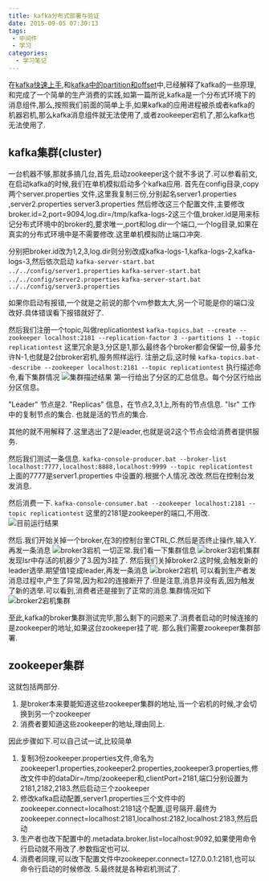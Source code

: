 ```yaml
---
title: kafka分布式部署与验证
date: 2015-09-05 07:30:13
tags:
 - 中间件
 - 学习
categories: 
  - 学习笔记
---
```

在[kafka快速上手](http://leaver.me/2015/09/03/kafka%E5%BF%AB%E9%80%9F%E4%B8%8A%E6%89%8B/),和[kafka中的partition和offset](http://leaver.me/2015/09/04/kafka%E4%B8%AD%E7%9A%84partition%E5%92%8Coffset/)中,已经解释了kafka的一些原理,和完成了一个简单的生产消费的实践,如第一篇所说,kafka是一个分布式环境下的消息组件,那么,按照我们前面的简单上手,如果kafka的应用进程被杀或者kafka的机器宕机,那么kafka消息组件就无法使用了,或者zookeeper宕机了,那么kafka也无法使用了.

## kafka集群(cluster) ##

一台机器不够,那就多搞几台,首先,启动zookeeper这个就不多说了.可以参看前文,在启动kafka的时候,我们在单机模拟启动多个kafka应用.
首先在config目录,copy两个server.properties 文件,这里我复制三份,分别起名server1.properties ,server2.properties server3.properties
然后修改这三个配置文件,主要修改broker.id=2,port=9094,log.dir=/tmp/kafka-logs-2这三个值,broker.id是用来标记分布式环境中的broker的,要求唯一,port和log.dir一个端口,一个log目录,如果在真实的分布式环境中是不需要修改.这里单机模拟防止端口冲突.

分别把broker.id改为1,2,3,log.dir则分别改成kafka-logs-1,kafka-logs-2,kafka-logs-3,然后依次启动
`kafka-server-start.bat ../../config/server1.properties`
`kafka-server-start.bat ../../config/server2.properties`
`kafka-server-start.bat ../../config/server3.properties`

如果你启动有报错,一个就是之前说的那个vm参数太大,另一个可能是你的端口没改好.具体错误看下报错就好了.

然后我们注册一个topic,叫做replicationtest
`kafka-topics.bat --create --zookeeper localhost:2181 --replication-factor 3 --partitions 1 --topic replicationtest`
这里冗余是3,分区是1,那么最终各个broker都会保留一份,最多允许N-1,也就是2台broker宕机,服务照样运行.
注册之后,这时候
`kafka-topics.bat--describe --zookeeper localhost:2181 --topic replicationtest`
执行描述命令,看下集群情况
![集群描述结果](/images/kafka_cluster_show.jpg)
第一行给出了分区的汇总信息。每个分区行给出分区信息。

"Leader" 节点是2.
"Replicas" 信息，在节点2,3,1上,所有的节点信息.
"Isr" 工作中的复制节点的集合. 也就是活的节点的集合.

其他的就不用解释了.这里选出了2是leader,也就是说2这个节点会给消费者提供服务.


然后我们测试一条信息.
`kafka-console-producer.bat --broker-list localhost:7777,localhost:8888,localhost:9999 --topic replicationtest`
上面的7777是server1.properties 中设置的.根据个人情况.改改.然后在控制台发发消息.


然后消费一下.
`kafka-console-consumer.bat --zookeeper localhost:2181 --topic replicationtest`
这里的2181是zookeeper的端口,不用改.
![目前运行结果](/images/kafka_replication_test.jpg)

然后.我们开始关掉一个broker,在3的控制台里CTRL,C.然后是否终止操作,输入Y.
再发一条消息
![broker3宕机](/images/kafka_broker3_down.jpg)
一切正常.我们看一下集群信息
![broker3宕机集群](/images/kafka_broker3_down_cluster.jpg)
发现Isr中存活的机器少了3.因为3挂了.
然后我们关掉broker2.这时候,会触发新的leader选举.期望值1变成leader,再发一条消息
![broker2宕机](/images/kafka_broker2_down.jpg)
可以看到生产者发消息过程中,产生了异常,因为和2的连接断开了.但是注意,消息并没有丢,因为触发了新的选举.可以看到,消费者还是接到了正常的消息.集群情况如下
![broker2宕机集群](/images/kafka_broker2_down_cluster.jpg)

至此,kafka的broker集群测试完毕,那么剩下的问题来了.消费者启动的时候连接的是zookeeper的地址,如果这台zookeeper挂了呢.
那么我们需要zookeeper集群部署.

## zookeeper集群 ##
这就包括两部分.
1. 是broker本来要能知道这些zookeeper集群的地址,当一个宕机的时候,才会切换到另一个zookeeper
2. 消费者要知道这些zookeeper的地址,理由同上.

因此步骤如下.可以自己试一试,比较简单
1. 复制3份zookeeper.properties文件,命名为zookeeper1.properties,zookeeper2.properties,zookeeper3.properties,修改文件中的dataDir=/tmp/zookeeper和,clientPort=2181,端口分别设置为2181,2182,2183.然后启动三个zookeeper
2. 修改kafka启动配置,server1.properties三个文件中的zookeeper.connect=localhost:2181这个配置,逗号隔开.最终为zookeeper.connect=localhost:2181,localhost:2182,localhost:2183,然后启动
3. 生产者也改下配置中的.metadata.broker.list=localhost:9092,如果使用命令行启动就不用改了.参数指定也可以.
4. 消费者同理,可以改下配置文件中zookeeper.connect=127.0.0.1:2181,也可以命令行启动的时候修改.
5.最终就是各种宕机测试了.
